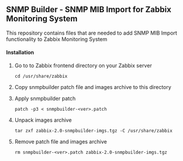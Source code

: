 ## SNMP Builder - SNMP MIB Import for Zabbix Monitoring System

This repository contains files that are needed to add SNMP MIB Import functionality to Zabbix Monitoring System

#### Installation
1. Go to to Zabbix frontend directory on your Zabbix server
   
   ```shell
   cd /usr/share/zabbix
   ```
2. Copy snmpbuilder patch file and images archive to this directory
3. Apply snmpbuilder patch
   
   ```shell
   patch -p3 < snmpbuilder-<ver>.patch
   ```
4. Unpack images archive
   
   ```shell
   tar zxf zabbix-2.0-snmpbuilder-imgs.tgz -C /usr/share/zabbix
   ```
5. Remove patch file and images archive
   
   ```shell
   rm snmpbuilder-<ver>.patch zabbix-2.0-snmpbuilder-imgs.tgz
   ```
